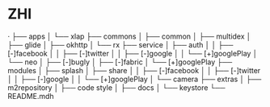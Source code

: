 ZHI
===============
·
├── apps
│   └── xlap
├── commons
│   ├── common
│   ├── multidex
│   ├── glide
│   ├── okhttp
│   └── rx
├── service
│   ├── auth
│   │   ├── [-]facebook
│   │   ├── [-]twitter
│   │   ├── [-]google
│   │   └── [+]googlePlay
│   └── neo
│       ├── [-]bugly
│       ├── [-]fabric
│       └── [+]googlePlay
├── modules
│   ├── splash
│   ├── share
│   │   ├── [-]facebook
│   │   ├── [-]twitter
│   │   ├── [-]google
│   │   └── [+]googlePlay
│   └── camera
├── extras
│   ├── m2repository
│   ├── code style
│   ├── docs
│   └── keystore
└── README.mdh